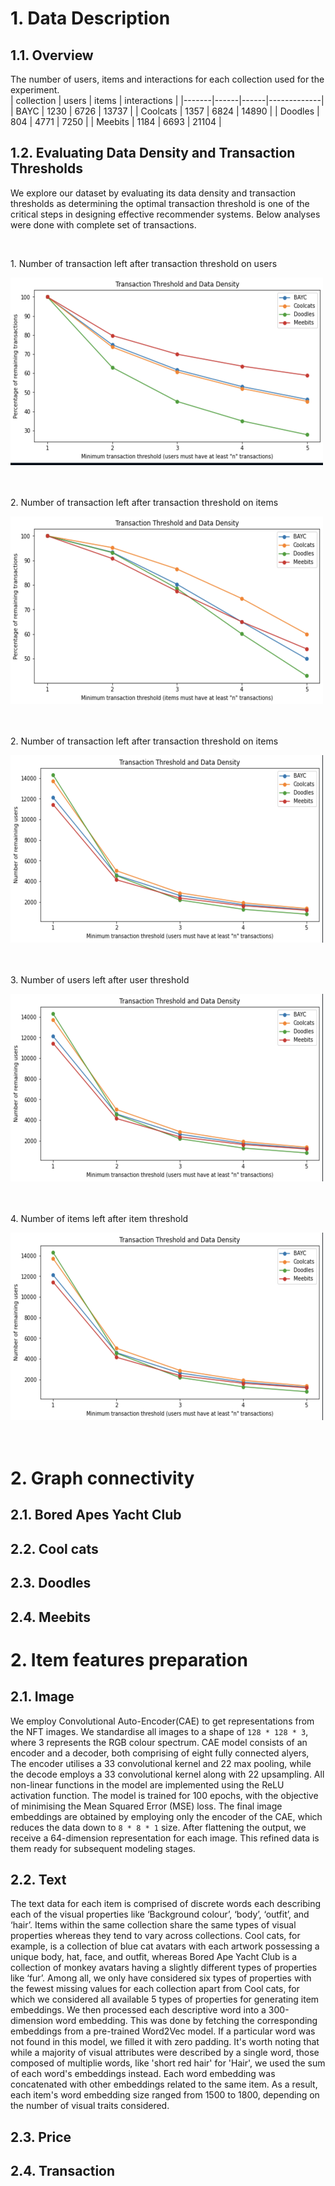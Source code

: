 # 1. Data Description

## 1.1. Overview

The number of users, items and interactions for each collection used for the experiment.<br>
| collection | users | items | interactions |
|-------|------|------|-------------|
| BAYC  | 1230 | 6726 | 13737 |
| Coolcats | 1357 | 6824 | 14890 |
| Doodles | 804 | 4771 | 7250 |
| Meebits | 1184 | 6693 | 21104 |
<br>






## 1.2. Evaluating Data Density and Transaction Thresholds

We explore our dataset by evaluating its data density and transaction thresholds as determining the optimal transaction threshold is one of the critical steps in designing effective recommender systems. Below analyses were done with complete set of transactions.<br>

<br>
<div class="image-container">
    <p>1. Number of transaction left after transaction threshold on users</p>
    <img src="assets/user_trxns.png" alt="Plot" style="width:500px;height:300px;">
    
</div><br>
<br>


<!-- 1. Number of transaction left after transaction threshold on users
<img src="assets/user_trxns.png" alt="Plot" style="width:500px;height:300px;"> -->


<div class="image-container">
    <p>2. Number of transaction left after transaction threshold on items</p>
    <img src="assets/item_trxns.png" alt="Plot" style="width:500px;height:300px;">
    
</div><br>
<br>

<!-- 
2. Number of transaction left after transaction threshold on items
<img src="assets/item_trxns.png" alt="Plot" style="width:500px;height:300px;"> -->

<div class="image-container">
    <p>2. Number of transaction left after transaction threshold on items</p>
    <img src="assets/user_num.png" alt="Plot" style="width:500px;height:300px;">
    
</div><br>
<br>
<!-- 3. Number of users left after user threshold
<img src="assets/user_num.png" alt="Plot" style="width:500px;height:300px;"> -->

<div class="image-container">
    <p>3. Number of users left after user threshold</p>
    <img src="assets/user_num.png" alt="Plot" style="width:500px;height:300px;">
    
</div><br>
<br>

<div class="image-container">
    <p>4. Number of items left after item threshold</p>
    <img src="assets/user_num.png" alt="Plot" style="width:500px;height:300px;">
</div><br>
<br>   
<!-- 4. Number of items left after item threshold
<img src="assets/item_num.png" alt="Plot" style="width:500px;height:300px;">
 -->



# 2. Graph connectivity
## 2.1. Bored Apes Yacht Club 


## 2.2. Cool cats


## 2.3. Doodles


## 2.4. Meebits




# 2. Item features preparation

## 2.1. Image
We employ Convolutional Auto-Encoder(CAE) to get representations from the NFT images. We standardise all images to a shape of `128 * 128 * 3`, where 3 represents the RGB colour spectrum. CAE model consists of an encoder and a decoder, both comprising of eight fully connected alyers, The encoder utilises a 33 convolutional kernel and 22 max pooling, while the decode employs a 33 convolutional kernel along with 22 upsampling.
All non-linear functions in the model are implemented using the ReLU activation function. The model is trained for 100 epochs, with the objective of minimising the Mean Squared Error (MSE) loss. The final image embeddings are obtained by employing only the encoder of the CAE, which reduces the data down to `8 * 8 * 1`
 size. After flattening the output, we receive a 64-dimension representation for each image. This refined data is them ready for subsequent modeling stages.

## 2.2. Text
The text data for each item is comprised of discrete words each describing each of the visual properties like ‘Background colour’, ‘body’, ‘outfit’, and ‘hair’. Items within the same collection share the same types of visual properties whereas they tend to vary across collections. Cool cats, for example, is a collection of blue cat avatars with each artwork possessing a unique body, hat, face, and outfit, whereas Bored Ape Yacht Club is a collection of monkey avatars having a slightly different types of properties like ‘fur’. Among all, we only have considered six types of properties with the fewest missing values for each collection apart from Cool cats, for which we considered all available 5 types of properties for generating item embeddings. We then processed each descriptive word into a 300-dimension word embedding. This was done by fetching the corresponding embeddings from a pre-trained Word2Vec model. If a particular word was not found in this model, we filled it with zero padding. It's worth noting that while a majority of visual attributes were described by a single word, those composed of multiplie words, like 'short red hair' for 'Hair', we used the sum of each word's embeddings instead. Each word embedding was concatenated with other embeddings related to the same item. As a result, each item's word embedding size ranged from 1500 to 1800, depending on the number of visual traits considered.

## 2.3. Price


## 2.4. Transaction



